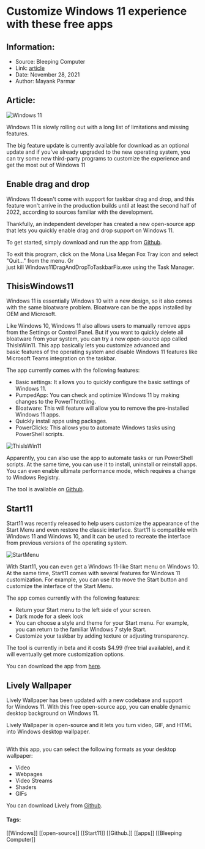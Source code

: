 # Customize Windows 11 experience with these free apps
### 

## Information:
+ Source: Bleeping Computer
+ Link: [article](https://www.bleepingcomputer.com/news/microsoft/customize-windows-11-experience-with-these-free-apps/)
+ Date: November 28, 2021
+ Author: Mayank Parmar


## Article:
![Windows 11](https://www.bleepstatic.com/content/hl-images/2021/10/21/windows-11-gradient-header.jpg)


Windows 11 is slowly rolling out with a long list of limitations and missing features.


The big feature update is currently available for download as an optional update and if you've already upgraded to the new operating system, you can try some new third-party programs to customize the experience and get the most out of Windows 11


Enable drag and drop
--------------------


Windows 11 doesn't come with support for taskbar drag and drop, and this feature won't arrive in the production builds until at least the second half of 2022, according to sources familiar with the development.


Thankfully, an independent developer has created a new open-source app that lets you quickly enable drag and drop support on Windows 11.


To get started, simply download and run the app from [Github](https://github.com/HerMajestyDrMona/Windows11DragAndDropToTaskbarFix/releases).


To exit this program, click on the Mona Lisa Megan Fox Tray icon and select "Quit..." from the menu. Or just kill Windows11DragAndDropToTaskbarFix.exe using the Task Manager.


ThisisWindows11
---------------


Windows 11 is essentially Windows 10 with a new design, so it also comes with the same bloatware problem. Bloatware can be the apps installed by OEM and Microsoft.


Like Windows 10, Windows 11 also allows users to manually remove apps from the Settings or Control Panel. But if you want to quickly delete all bloatware from your system, you can try a new open-source app called ThisIsWin11. This app basically lets you customize advanced and basic features of the operating system and disable Windows 11 features like Microsoft Teams integration on the taskbar.


The app currently comes with the following features:


* Basic settings: It allows you to quickly configure the basic settings of Windows 11.
* PumpedApp: You can check and optimize Windows 11 by making changes to the PowerThrottling.
* Bloatware: This will feature will allow you to remove the pre-installed Windows 11 apps.
* Quickly install apps using packages.
* PowerClicks: This allows you to automate Windows tasks using PowerShell scripts.


![ThisIsWin11](https://www.bleepstatic.com/images/news/u/1097497/Windows-10/ThisIsWin11.jpg)


Apparently, you can also use the app to automate tasks or run PowerShell scripts. At the same time, you can use it to install, uninstall or reinstall apps. You can even enable ultimate performance mode, which requires a change to Windows Registry.


The tool is available on [Github](https://github.com/builtbybel/ThisIsWin11/releases).


Start11
-------


Start11 was recently released to help users customize the appearance of the Start Menu and even restore the classic interface. Start11 is compatible with Windows 11 and Windows 10, and it can be used to recreate the interface from previous versions of the operating system.


![StartMenu](https://www.bleepstatic.com/images/news/u/1097497/Windows-10/Start11.jpg)


With Start11, you can even get a Windows 11-like Start menu on Windows 10. At the same time, Start11 comes with several features for Windows 11 customization. For example, you can use it to move the Start button and customize the interface of the Start Menu.


The app comes currently with the following features:


* Return your Start menu to the left side of your screen.
* Dark mode for a sleek look
* You can choose a style and theme for your Start menu. For example, you can return to the familiar Windows 7 style Start.
* Customize your taskbar by adding texture or adjusting transparency.


The tool is currently in beta and it costs $4.99 (free trial available), and it will eventually get more customization options.




You can download the app from [here](https://www.stardock.com/products/start11/).


Lively Wallpaper
----------------


Lively Wallpaper has been updated with a new codebase and support for Windows 11. With this free open-source app, you can enable dynamic desktop background on Windows 11.


Lively Wallpaper is open-source and it lets you turn video, GIF, and HTML into Windows desktop wallpaper.


![Lively](data:image/gif;base64,R0lGODlhAQABAAAAACH5BAEKAAEALAAAAAABAAEAAAICTAEAOw==)


With this app, you can select the following formats as your desktop wallpaper:


* Video
* Webpages
* Video Streams
* Shaders
* GIFs


You can download Lively from [Github](https://github.com/rocksdanister/lively/releases/tag/v1.7.0.4).




#### Tags:
[[Windows]] [[open-source]] [[Start11]] [[Github.]] [[apps]] [[Bleeping Computer]]
